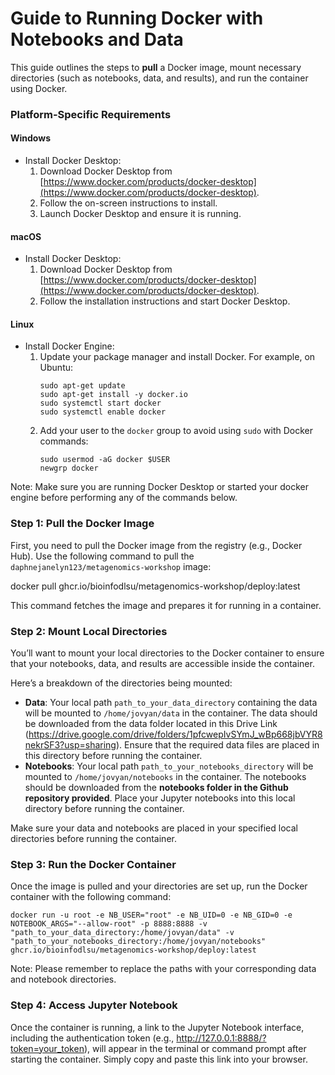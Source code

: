 # Guide to Running Docker with Notebooks and Data

This guide outlines the steps to **pull** a Docker image, mount necessary directories (such as notebooks, data, and results), and run the container using Docker.

### Platform-Specific Requirements

#### Windows
- Install Docker Desktop:
  1. Download Docker Desktop from [https://www.docker.com/products/docker-desktop](https://www.docker.com/products/docker-desktop).
  2. Follow the on-screen instructions to install.
  3. Launch Docker Desktop and ensure it is running.

#### macOS
- Install Docker Desktop:
  1. Download Docker Desktop from [https://www.docker.com/products/docker-desktop](https://www.docker.com/products/docker-desktop).
  2. Follow the installation instructions and start Docker Desktop.

#### Linux
- Install Docker Engine:
  1. Update your package manager and install Docker. For example, on Ubuntu:
     ```
     sudo apt-get update
     sudo apt-get install -y docker.io
     sudo systemctl start docker
     sudo systemctl enable docker
     ```
  2. Add your user to the `docker` group to avoid using `sudo` with Docker commands:
     ```
     sudo usermod -aG docker $USER
     newgrp docker
     ```
Note: Make sure you are running Docker Desktop or started your docker engine before performing any of the commands below.
### Step 1: Pull the Docker Image

First, you need to pull the Docker image from the registry (e.g., Docker Hub). Use the following command to pull the `daphnejanelyn123/metagenomics-workshop` image:

docker pull ghcr.io/bioinfodlsu/metagenomics-workshop/deploy:latest

This command fetches the image and prepares it for running in a container.

### Step 2: Mount Local Directories

You’ll want to mount your local directories to the Docker container to ensure that your notebooks, data, and results are accessible inside the container.

Here’s a breakdown of the directories being mounted:
- **Data**: Your local path `path_to_your_data_directory` containing the data will be mounted to  `/home/jovyan/data` in the container. The data should be downloaded from the data folder located in this Drive Link (https://drive.google.com/drive/folders/1pfcwepIvSYmJ_wBp668jbVYR8nekrSF3?usp=sharing). Ensure that the required data files are placed in this directory before running the container.
- **Notebooks**: Your local path `path_to_your_notebooks_directory` will be mounted to `/home/jovyan/notebooks` in the container. The notebooks should be downloaded from the **notebooks folder in the Github repository provided**. Place your Jupyter notebooks into this local directory before running the container.

Make sure your data and notebooks are placed in your specified local directories before running the container.

### Step 3: Run the Docker Container

Once the image is pulled and your directories are set up, run the Docker container with the following command:
```
docker run -u root -e NB_USER="root" -e NB_UID=0 -e NB_GID=0 -e NOTEBOOK_ARGS="--allow-root" -p 8888:8888 -v "path_to_your_data_directory:/home/jovyan/data" -v "path_to_your_notebooks_directory:/home/jovyan/notebooks" ghcr.io/bioinfodlsu/metagenomics-workshop/deploy:latest
```

Note: Please remember to replace the paths with your corresponding data and notebook directories.

### Step 4: Access Jupyter Notebook

Once the container is running, a link to the Jupyter Notebook interface, including the authentication token (e.g., http://127.0.0.1:8888/?token=your_token), will appear in the terminal or command prompt after starting the container. Simply copy and paste this link into your browser.



